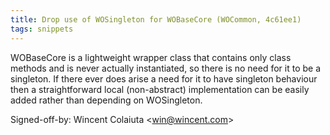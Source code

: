```yaml
---
title: Drop use of WOSingleton for WOBaseCore (WOCommon, 4c61ee1)
tags: snippets
---
```


WOBaseCore is a lightweight wrapper class that contains only class methods and is never actually instantiated, so there is no need for it to be a singleton. If there ever does arise a need for it to have singleton behaviour then a straightforward local (non-abstract) implementation can be easily added rather than depending on WOSingleton.

Signed-off-by: Wincent Colaiuta &lt;win@wincent.com&gt;

